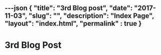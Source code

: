---json
{
    "title": "3rd Blog post",
    "date": "2017-11-03",
    "slug": "",
    "description": "Index Page",
    "layout": "index.html",
    "permalink" : true
}
---

# 3rd Blog Post
